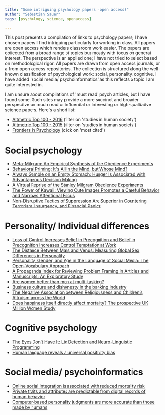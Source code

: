 ```yaml
---
title: "Some intriguing psychology papers (open access)"
author: "Sebastian Sauer"
tags: [psychology, science, openaccess]

---
```





This post presents a compilation of links to psychology papers; I have chosen papers I find intriguing particularly for working in class. All papers are open access which renders classroom work easier. The papers are collected from a broad range of topics but mostly with focus on general interest. The perspective is an applied one; I have not tried to select based on methodological rigor. All papers are drawn from open access journals, or a from open access repositories. The collection is structured along the well-known classification of psychological work: social, personality, cognitive. I have added 'social media/ psychoinformatics' as this reflects a topic I am quite interested in.

I am unsure about compilations of 'must read' psych articles, but I have found some. Such sites may provide a more succinct and broader perspective on much read or influential or interesting or high-qualitative science papers. Here's a short list:

- [Altmetric Top 100 - 2016](https://www.altmetric.com/top100/2016/) (filter on 'studies in human society')
- [Altmetric Top 100 - 2015](https://www.altmetric.com/top100/2015/) (filter on 'studies in human society')
- [Frontiers in Psychology](http://journal.frontiersin.org/journal/psychology) (click on 'most cited')




# Social psychology
- [Meta-Milgram: An Empirical Synthesis of the Obedience Experiments](http://www.journals.plos.org/plosone/article?id=10.1371/journal.pone.0093927)
- [Behavioral Priming: It's All in the Mind, but Whose Mind?](http://www.journals.plos.org/plosone/article?id=10.1371/journal.pone.0029081)
- [Always Gamble on an Empty Stomach: Hunger Is Associated with Advantageous Decision Making](http://www.journals.plos.org/plosone/article?id=10.1371/journal.pone.0111081)
- [A Virtual Reprise of the Stanley Milgram Obedience Experiments](http://www.journals.plos.org/plosone/article?id=10.1371/journal.pone.0000039)
- [The Power of Kawaii: Viewing Cute Images Promotes a Careful Behavior and Narrows Attentional Focus](http://www.journals.plos.org/plosone/article?id=10.1371/journal.pone.0046362)
- [Non-Disruptive Tactics of Suppression Are Superior in Countering Terrorism, Insurgency, and Financial Panics](http://www.journals.plos.org/plosone/article?id=10.1371/journal.pone.0018545)



# Personality/ Individual differences
- [Loss of Control Increases Belief in Precognition and Belief in Precognition Increases Control Temptation at Work](http://www.journals.plos.org/plosone/article?id=10.1371/journal.pone.0071327)
- [The Distance Between Mars and Venus: Measuring Global Sex Differences in Personality](http://www.journals.plos.org/plosone/article?id=10.1371/journal.pone.0029265)
- [Personality, Gender, and Age in the Language of Social Media: The Open-Vocabulary Approach](http://www.journals.plos.org/plosone/article?id=10.1371/journal.pone.0073791)
- [A Propaganda Index for Reviewing Problem Framing in Articles and Manuscripts: An Exploratory Study](http://www.journals.plos.org/plosone/article?id=10.1371/journal.pone.0019516)
- [Are women better than men at multi-tasking?](https://bmcpsychology.biomedcentral.com/articles/10.1186/2050-7283-1-18)
- [Business culture and dishonesty in the banking industry](https://www.google.de/url?sa=t&rct=j&q=&esrc=s&source=web&cd=2&cad=rja&uact=8&ved=0ahUKEwi837j2_8LWAhVsIsAKHQLSCtUQFggwMAE&url=https%3A%2F%2Fwww.upf.edu%2Ffacecon%2F_pdf%2Farticle2fehr.pdf&usg=AFQjCNHsyN23WPhw2sZnI845c-VnoV4QNg)
- [The Negative Association between Religiousness and Children’s Altruism across the World](http://www.cell.com/current-biology/fulltext/S0960-9822(15)01167-7)
- [Does happiness itself directly affect mortality? The prospective UK Million Women Study](http://www.thelancet.com/journals/lancet/article/PIIS0140-6736(15)01087-9/fulltext)



# Cognitive psychology
- [The Eyes Don’t Have It: Lie Detection and Neuro-Linguistic Programming](http://www.journals.plos.org/plosone/article?id=10.1371/journal.pone.0040259)
- [Human language reveals a universal positivity bias](http://www.pnas.org/content/112/8/2389.full)



# Social media/ psychoinformatics
- [Online social integration is associated with reduced mortality risk](http://www.pnas.org/content/113/46/12980.full)
- [Private traits and attributes are predictable from digital records of human behavior](http://www.pnas.org/content/110/15/5802.full)
- [Computer-based personality judgments are more accurate than those made by humans](http://www.pnas.org/content/112/4/1036.abstract)
